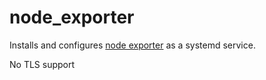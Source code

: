 # node_exporter

Installs and configures [node exporter](https://github.com/prometheus/node_exporter) as a systemd service. 

No TLS support
